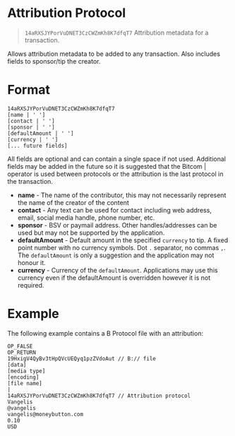 # Attribution Protocol 

> `14aRXSJYPorVuDNET3CzCWZmKh8K7dfqT7`
> Attribution metadata for a transaction.

Allows attribution metadata to be added to any transaction. Also includes fields to sponsor/tip the creator.

# Format

```
14aRXSJYPorVuDNET3CzCWZmKh8K7dfqT7
[name | ' ']
[contact | ' ']
[sponsor | ' ']
[defaultAmount | ' ']
[currency | ' ']
[... future fields]
```

All fields are optional and can contain a single space if not used. 
Additional fields may be added in the future so it is suggested that the Bitcom | operator is used between
protocols or the attribution is the last protocol in the transaction.

- **name** - The name of the contributor, this may not necessarily represent the name of the creator of the content
- **contact** - Any text can be used for contact including web address, email, social media handle, phone number, etc.
- **sponsor** - BSV or paymail address. Other handles/addresses can be used but may not be supported by the application.
- **defaultAmount** - Default amount in the specified `currency` to tip. A fixed point number with no currency symbols. Dot `.` separator, no commas `,`. The `defaultAmount` is only a suggestion and the application may not honour it.
- **currency** - Currency of the `defaultAmount`. Applications may use this currency even if the defaultAmount is overridden however it is not required.

# Example

The following example contains a B Protocol file with an attribution:

```
OP_FALSE
OP_RETURN
19HxigV4QyBv3tHpQVcUEQyq1pzZVdoAut // B:// file
[data]
[media type]
[encoding]
[file name]
|
14aRXSJYPorVuDNET3CzCWZmKh8K7dfqT7 // Attribution protocol
Vangelis
@vangelis
vangelis@moneybutton.com
0.10
USD
```


